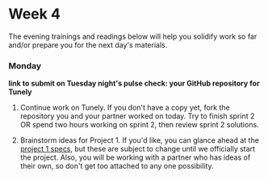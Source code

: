 # Week 4

The evening trainings and readings below will help you solidify work so far and/or prepare you for the next day's materials.



### Monday

**link to submit on Tuesday night's pulse check: your GitHub repository for Tunely**

1. Continue work on Tunely. If you don't have a copy yet, fork the repository you and your partner worked on today. Try to finish sprint 2 OR spend two hours working on sprint 2, then review sprint 2 solutions. 

2. Brainstorm ideas for Project 1.  If you'd like, you can glance ahead at the [project 1 specs](https://github.com/sf-wdi-34/project-1), but these are subject to change until we officially start the project.  Also, you will be working with a partner who has ideas of their own, so don't get too attached to any one possibility. 

<!--

### Tuesday

1. Join [Trello](https://trello.com/briannaveenstra/recommend)!  Here's a [sample trello board](https://trello.com/b/k42peuus/tunely-sample-project-trello).

1. Complete the Project 1 planning objectives with your partner. Discuss how you will communicate over break:

  - Will you meet in person or through calls (so you both need to be present at the same time)? Which days and for how long?
  - How often will you check in through slack?
  - How will you let your partner know there is a new change for them to review, test, and merge?
  - How will you decide what new tasks each person takes on when one task is finished?

  **Bring your planning deliverables and this extra break planning with you tomorrow.**
  

  



### Winter Break

1. Complete Project 1 with your partner.  You will present these very soon after break.

1. Sign up for an account on [codewars.com](www.codewars.com/r/RxX5pA).  Choose JavaScript as your language, and join the "General Assembly" clan.

-->
